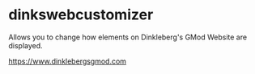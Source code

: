# dinkswebcustomizer
Allows you to change how elements on Dinkleberg's GMod Website are displayed.

https://www.dinklebergsgmod.com
